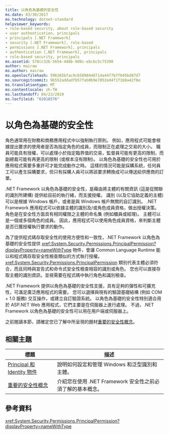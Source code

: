 ```yaml
---
title: 以角色為基礎的安全性
ms.date: 03/30/2017
ms.technology: dotnet-standard
helpviewer_keywords:
- role-based security, about role-based security
- user authentication, principals
- principals [.NET Framework]
- security [.NET Framework], role-based
- permissions [.NET Framework], principals
- authentication [.NET Framework], principals
- role-based security, principals
ms.assetid: 578cc32b-5654-4d8b-9d8c-ebcbc5c75390
author: mairaw
ms.author: mairaw
ms.openlocfilehash: 596165bfac9c65898448714a4477b7f045bd87d7
ms.sourcegitcommit: 9b552addadfb57fab0b9e7852ed4f1f1b8a42f8e
ms.translationtype: MT
ms.contentlocale: zh-TW
ms.lasthandoff: 04/23/2019
ms.locfileid: "62018576"
---
```

# <a name="role-based-security"></a>以角色為基礎的安全性
角色通常用在財務和商務應用程式中以強制執行原則。 例如，應用程式可能會根據提出要求的使用者是否為指定角色的成員，而限制正在處理之交易的大小。 職員可能具有授權，可以處理小於指定臨界值的交易，監督員可能有更高的限制，而副總裁可能有再更高的限制 (或根本沒有限制)。 以角色為基礎的安全性也可用於應用程式需要多重許可才能完成動作之時。 這樣的情況可能是採購系統，任何員工可以產生採購要求，但只有採購人員可以將該要求轉換成可以傳送給供應商的訂單。  
  
 .NET Framework 以角色為基礎的安全性，是藉由將主體的有關資訊 (這是從關聯的識別所建構) 提供給目前的執行緒，而支援授權。 識別 (以及它協助定義的主體) 可以是根據 Windows 帳戶，或者是與 Windows 帳戶無關的自訂識別。 .NET Framework 應用程式可以依據主體的識別及/或角色成員資格，做出授權決策。 角色是在安全性方面具有相同權限之主體的命名集 (例如櫃員或經理)。 主體可以是一個或多個角色的成員。 因此，應用程式可以使用角色成員資格，來判斷主體是否已獲授權執行要求的動作。  
  
 為了提供程式碼存取安全性的使用方便性和一致性，.NET Framework 以角色為基礎的安全性提供 <xref:System.Security.Permissions.PrincipalPermission?displayProperty=nameWithType> 物件，會讓 Common Language Runtime 能以和程式碼存取安全性檢查類似的方式執行授權。 <xref:System.Security.Permissions.PrincipalPermission> 類別代表主體必須符合，而且同時與宣告式和命令式安全性檢查相容的識別或角色。 您也可以直接存取主體的識別資訊，並視需要在程式碼中執行角色和識別檢查。  
  
 .NET Framework 提供以角色為基礎的安全性支援，具有足夠的彈性和可擴充性，可滿足廣泛應用程式的需要。 您可以選擇與現有的驗證基礎結構 (例如 COM + 1.0 服務) 交互操作，或建立自訂驗證系統。 以角色為基礎的安全性特別適合用於 ASP.NET Web 應用程式，它們主要是在伺服器上進行處理。 不過，.NET Framework 以角色為基礎的安全性可以用在用戶端或伺服器上。  
  
 之前閱讀本節，請確定您已了解中所呈現的題材[重要的安全性概念](../../../docs/standard/security/key-security-concepts.md)。  
  
## <a name="related-topics"></a>相關主題  
  
|標題|描述|  
|-----------|-----------------|  
|[Principal 和 Identity 物件](../../../docs/standard/security/principal-and-identity-objects.md)|說明如何設定和管理 Windows 和泛型識別和主體。|  
|[重要的安全性概念](../../../docs/standard/security/key-security-concepts.md)|介紹您在使用 .NET Framework 安全性之前必須了解的基本概念。|  
  
## <a name="reference"></a>參考資料  
 <xref:System.Security.Permissions.PrincipalPermission?displayProperty=nameWithType>
